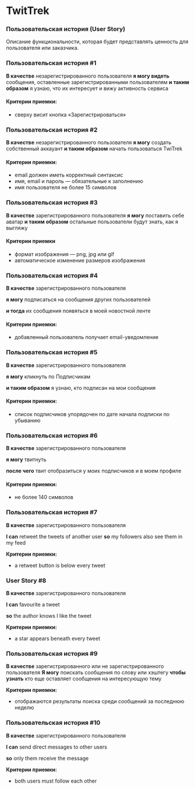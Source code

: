 # TwitTrek

### Пользовательская история (User Story)

Описание функциональности, которая будет представлять ценность для пользователя или заказчика. 

### Пользовательская история #1

**В качестве** незарегистрированного пользователя
**я могу видеть** сообщения, оставленные зарегистрированными пользователям
**и таким образом** я узнаю, что их интересует и вижу активность сервиса

#### Критерии приемки:

 * сверху висит кнопка «Зарегистрироваться»

### Пользовательская история #2

**В качестве** незарегистрированного пользователя
**я могу** создать собственный аккауант
**и таким образом** начать пользоваться TwiTrek

#### Критерии приемки:

* email должен иметь корректный синтаксис
* имя, email и пароль — обязательные к заполнению
* имя пользователя не более 15 символов

### Пользовательская история #3

**В качестве** зарегистрированного пользователя
**я могу** поставить себе аватар
**и таким образом** остальные пользователи будут знать, как я выгляжу

#### Критерии приемки

* формат изображения — png, jpg или gif
* автоматическое изменение размеров изображения

### Пользовательская история #4

**В качестве** зарегистрированного пользователя

**я могу** подписаться на сообщения других пользователей 

**и тогда** их сообщения появяться в моей новостной ленте 

#### Критерии приемки:

* добавленный пользователь получает email-уведомление

### Пользовательская история #5

**В качестве** зарегистрированного пользователя

**я могу** кликнуть по Подписчикам

**и таким образом** я узнаю, кто подписан на мои сообщения

#### Критерии приемки:

* список подписчиков упорядочен по дате начала подписки по убыванию

### Пользовательская история #6

**В качестве** зарегистрированного пользователя

**я могу** твитнуть

**после чего** твит отобразиться у моих подписчиков и в моем профиле

#### Критерии приемки:

* не более 140 символов

### Пользовательская история #7

**В качестве** зарегистрированного пользователя

**I can** retweet the tweets of another user
**so** my followers also see them in my feed

**Критерии приемки:**

* a retweet button is below every tweet

### User Story #8

**В качестве** зарегистрированного пользователя

**I can** favourite a tweet

**so** the author knows I like the tweet

**Критерии приемки:**

* a star appears beneath every tweet

### Пользовательская история #9

**В качестве** зарегистрированного или не зарегистрированного пользователя
**Я могу** поискать сообщения по слову или хэштегу
**чтобы узнать** кто еще оставляет сообщения на интересующую тему

**Критерии приемки:**

* отображаются результаты поиска среди сообщений за последнюю неделю

### Пользовательская история #10

**В качестве** зарегистрированного пользователя

**I can** send direct messages to other users

**so** only them receive the message

**Критерии приемки:**

* both users must follow each other
